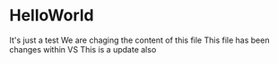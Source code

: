 # HelloWorld
It's just a test
We are chaging the content of this file
This file has been changes within VS
This is a update also
